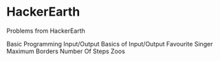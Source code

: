 # HackerEarth
Problems from HackerEarth

Basic Programming
    Input/Output
        Basics of Input/Output
            Favourite Singer
            Maximum Borders
            Number Of Steps
            Zoos
